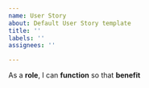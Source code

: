 ```yaml
---
name: User Story
about: Default User Story template
title: ''
labels: ''
assignees: ''

---
```


As a **role**, I can **function** so that **benefit**
